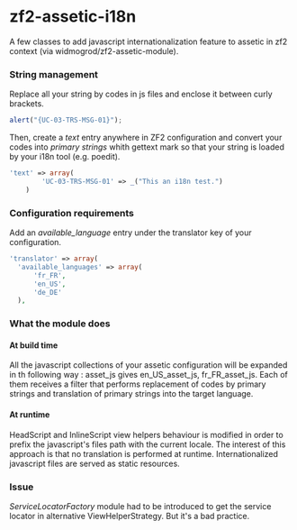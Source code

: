 # zf2-assetic-i18n

A few classes to add javascript internationalization feature to assetic in zf2 context (via widmogrod/zf2-assetic-module).

### String management

Replace all your string by codes in js files and enclose it between curly brackets.

```javascript
alert("{UC-03-TRS-MSG-01}");
```
Then, create a *text* entry anywhere in ZF2 configuration and convert your codes into *primary strings* whith gettext mark so that your string is loaded by your i18n tool (e.g. poedit).

```php
'text' => array(
        'UC-03-TRS-MSG-01' => _("This an i18n test.")
    )
```

### Configuration requirements

Add an *available_language* entry under the translator key of your configuration.

```php
'translator' => array(
  'available_languages' => array(
      'fr_FR',
      'en_US',
      'de_DE'
  ),
```

### What the module does

#### At build time

All the javascript collections of your assetic configuration will be expanded in th following way :
asset_js gives en_US_asset_js, fr_FR_asset_js.
Each of them receives a filter that performs replacement of codes by primary strings and translation of primary strings into the target language.

#### At runtime

HeadScript and InlineScript view helpers behaviour is modified in order to prefix the javascript's files path with the current locale. The interest of this approach is that no translation is performed at runtime. Internationalized javascript files are served as static resources.

### Issue

*ServiceLocatorFactory* module had to be introduced to get the service locator in alternative ViewHelperStrategy.
But it's a bad practice.


